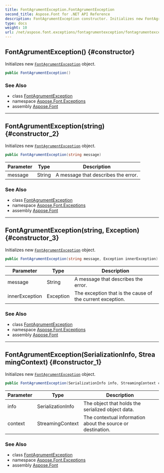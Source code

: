 ```yaml
---
title: FontAgrumentException.FontAgrumentException
second_title: Aspose.Font for .NET API Reference
description: FontAgrumentException constructor. Initializes new FontAgrumentException object
type: docs
weight: 10
url: /net/aspose.font.exceptions/fontagrumentexception/fontagrumentexception/
---
```

## FontAgrumentException() {#constructor}

Initializes new [`FontAgrumentException`](../) object.

```csharp
public FontAgrumentException()
```

### See Also

* class [FontAgrumentException](../)
* namespace [Aspose.Font.Exceptions](../../fontagrumentexception/)
* assembly [Aspose.Font](../../../)

---

## FontAgrumentException(string) {#constructor_2}

Initializes new [`FontAgrumentException`](../) object.

```csharp
public FontAgrumentException(string message)
```

| Parameter | Type | Description |
| --- | --- | --- |
| message | String | A message that describes the error. |

### See Also

* class [FontAgrumentException](../)
* namespace [Aspose.Font.Exceptions](../../fontagrumentexception/)
* assembly [Aspose.Font](../../../)

---

## FontAgrumentException(string, Exception) {#constructor_3}

Initializes new [`FontAgrumentException`](../) object.

```csharp
public FontAgrumentException(string message, Exception innerException)
```

| Parameter | Type | Description |
| --- | --- | --- |
| message | String | A message that describes the error. |
| innerException | Exception | The exception that is the cause of the current exception. |

### See Also

* class [FontAgrumentException](../)
* namespace [Aspose.Font.Exceptions](../../fontagrumentexception/)
* assembly [Aspose.Font](../../../)

---

## FontAgrumentException(SerializationInfo, StreamingContext) {#constructor_1}

Initializes new [`FontAgrumentException`](../) object.

```csharp
public FontAgrumentException(SerializationInfo info, StreamingContext context)
```

| Parameter | Type | Description |
| --- | --- | --- |
| info | SerializationInfo | The object that holds the serialized object data. |
| context | StreamingContext | The contextual information about the source or destination. |

### See Also

* class [FontAgrumentException](../)
* namespace [Aspose.Font.Exceptions](../../fontagrumentexception/)
* assembly [Aspose.Font](../../../)


